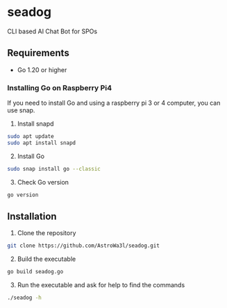 # seadog
CLI based AI Chat Bot for SPOs

## Requirements
- Go 1.20 or higher

### Installing Go on Raspberry Pi4
If you need to install Go and using a raspberry pi 3 or 4 computer, you can use snap.

1. Install snapd

```bash
sudo apt update
sudo apt install snapd
```

2. Install Go

```bash
sudo snap install go --classic
```

3. Check Go version

```bash
go version
```

## Installation
1. Clone the repository

```bash
git clone https://github.com/AstroWa3l/seadog.git
```

2. Build the executable

```bash
go build seadog.go
```

3. Run the executable and ask for help to find the commands

```bash
./seadog -h
```